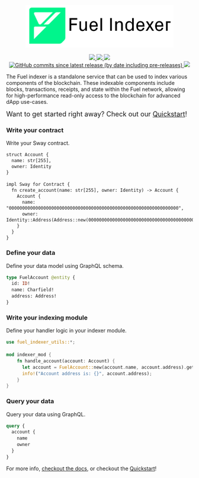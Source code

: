 <!-- markdownlint-disable MD033 -->
<!-- markdownlint-disable MD025 -->
<!-- markdownlint-disable MD041 -->
<p align="center">
    <picture>
        <source media="(prefers-color-scheme: dark)" srcset="./img/fuel-indexer-logo-dark.png">
        <img alt="Fuel Indexer logo" width="400px" src="./img/fuel-indexer-logo-light.png">
    </picture>

</p>
<p align="center">
    <a href="https://github.com/FuelLabs/fuel-indexer/actions/workflows/ci.yml" alt="CI">
        <img src="https://img.shields.io/github/actions/workflow/status/FuelLabs/fuel-indexer/ci.yml?event=release" />
    </a>
    <a href="https://docs.rs/fuel-indexer/" alt="docs.rs">
      <img src="https://docs.rs/fuel-indexer/badge.svg" />
    </a>
    <a href="https://crates.io/crates/fuel-indexer" alt="crates.io">
        <img src="https://img.shields.io/crates/v/fuel-indexer?label=latest" />
    </a>
    <a href="https://crates.io/crates/fuel-indexer" alt="img-shields">
      <img alt="GitHub commits since latest release (by date including pre-releases)" src="https://img.shields.io/github/commits-since/FuelLabs/fuel-indexer/latest?include_prereleases">
    </a>
    <a href="https://discord.gg/xfpK4Pe" alt="Discord">
      <img src="https://img.shields.io/badge/chat%20on-discord-orange?&logo=discord&logoColor=ffffff&color=7389D8&labelColor=6A7EC2" />
    </a>
</p>

The Fuel indexer is a standalone service that can be used to index various components of the blockchain. These indexable components include blocks, transactions, receipts, and state within the Fuel network, allowing for high-performance read-only access to the blockchain for advanced dApp use-cases.

<font size="4">Want to get started right away? Check out our [Quickstart](https://docs.fuel.network/docs/indexer/getting-started/quickstart/)!</font>

### Write your contract

Write your Sway contract.

```sway
struct Account {
  name: str[255],
  owner: Identity
}

impl Sway for Contract {
  fn create_account(name: str[255], owner: Identity) -> Account {
    Account {
      name: "0000000000000000000000000000000000000000000000000000000000000000",
      owner: Identity::Address(Address::new(0000000000000000000000000000000000000000000000000000000000000000))
    } 
  }
}
```

### Define your data

Define your data model using GraphQL schema.

```graphql
type FuelAccount @entity {
  id: ID!
  name: Charfield!
  address: Address!
}
```

### Write your indexing module

Define your handler logic in your indexer module.

```rust
use fuel_indexer_utils::*;

mod indexer_mod {
    fn handle_account(account: Account) {
      let account = FuelAccount::new(account.name, account.address).get_or_create();
      info!("Account address is: {}", account.address);
    }
}
```

### Query your data

Query your data using GraphQL.

```graphql
query {
  account {
    name
    owner
  }
}
```

For more info, [checkout the docs](https://docs.fuel.network/docs/indexer/), or checkout the [Quickstart](https://docs.fuel.network/docs/indexer/getting-started/quickstart/)!